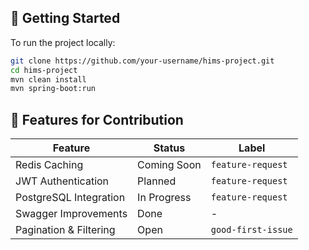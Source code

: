 ## 🚀 Getting Started

To run the project locally:

```bash
git clone https://github.com/your-username/hims-project.git
cd hims-project
mvn clean install
mvn spring-boot:run
```

## 🧠 Features for Contribution

| Feature                     | Status       | Label             |
|----------------------------|--------------|-------------------|
| Redis Caching              | Coming Soon  | `feature-request` |
| JWT Authentication         | Planned      | `feature-request` |
| PostgreSQL Integration     | In Progress  | `feature-request` |
| Swagger Improvements       | Done         | -                 |
| Pagination & Filtering     | Open         | `good-first-issue` |
